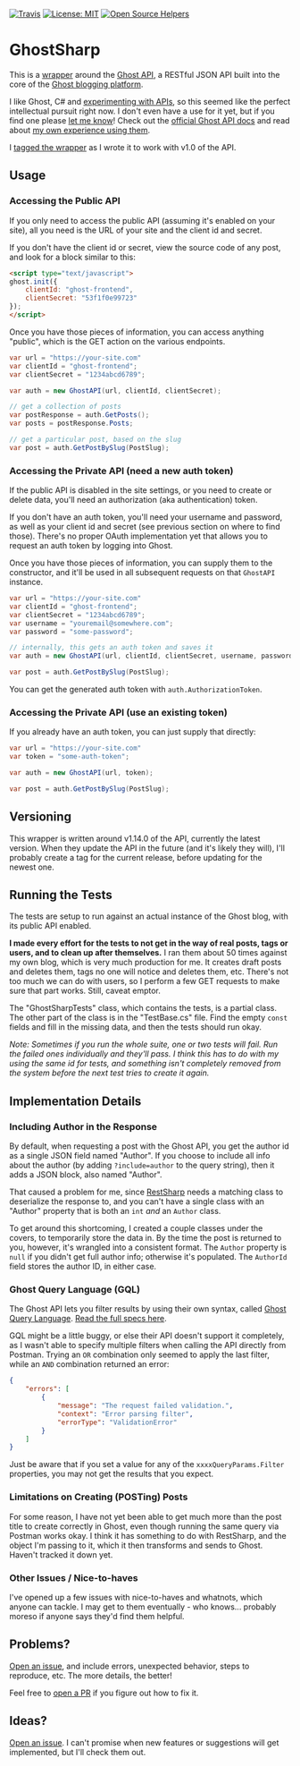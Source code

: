 [![Travis][travis badge]][travis]
[![License: MIT][license badge]](license)
[![Open Source Helpers][os badge]](os)

# GhostSharp

This is a [wrapper](https://grantwinney.com/what-is-an-api-wrapper-and-how-do-i-write-one/) around the [Ghost API](https://api.ghost.org), a RESTful JSON API built into the core of the [Ghost blogging platform](https://ghost.org/).

I like Ghost, C# and [experimenting with APIs](https://grantwinney.com/tag/api/), so this seemed like the perfect intellectual pursuit right now. I don't even have a use for it yet, but if you find one please [let me know](https://twitter.com/GrantWinney)! Check out the [official Ghost API docs](https://api.ghost.org/docs) and read about [my own experience using them](https://grantwinney.com/what-is-the-ghost-api/).

I [tagged the wrapper](https://github.com/grantwinney/GhostSharp/tree/v1.0) as I wrote it to work with v1.0 of the API.

## Usage

### Accessing the Public API

If you only need to access the public API (assuming it's enabled on your site), all you need is the URL of your site and the client id and secret.

If you don't have the client id or secret, view the source code of any post, and look for a block similar to this:

```html
<script type="text/javascript">
ghost.init({
	clientId: "ghost-frontend",
	clientSecret: "53f1f0e99723"
});
</script>
```

Once you have those pieces of information, you can access anything "public", which is the GET action on the various endpoints.

```csharp
var url = "https://your-site.com"
var clientId = "ghost-frontend";
var clientSecret = "1234abcd6789";

var auth = new GhostAPI(url, clientId, clientSecret);

// get a collection of posts
var postResponse = auth.GetPosts();
var posts = postResponse.Posts;

// get a particular post, based on the slug
var post = auth.GetPostBySlug(PostSlug);
```

### Accessing the Private API (need a new auth token)

If the public API is disabled in the site settings, or you need to create or delete data, you'll need an authorization (aka authentication) token.

If you don't have an auth token, you'll need your username and password, as well as your client id and secret (see previous section on where to find those). There's no proper OAuth implementation yet that allows you to request an auth token by logging into Ghost.

Once you have those pieces of information, you can supply them to the constructor, and it'll be used in all subsequent requests on that `GhostAPI` instance.

```csharp
var url = "https://your-site.com"
var clientId = "ghost-frontend";
var clientSecret = "1234abcd6789";
var username = "youremail@somewhere.com";
var password = "some-password";

// internally, this gets an auth token and saves it
var auth = new GhostAPI(url, clientId, clientSecret, username, password);

var post = auth.GetPostBySlug(PostSlug);
```

You can get the generated auth token with `auth.AuthorizationToken`.

### Accessing the Private API (use an existing token)

If you already have an auth token, you can just supply that directly:

```csharp
var url = "https://your-site.com"
var token = "some-auth-token";

var auth = new GhostAPI(url, token);

var post = auth.GetPostBySlug(PostSlug);
```

## Versioning

This wrapper is written around v1.14.0 of the API, currently the latest version. When they update the API in the future (and it's likely they will), I'll probably create a tag for the current release, before updating for the newest one.

## Running the Tests

The tests are setup to run against an actual instance of the Ghost blog, with its public API enabled.

**I made every effort for the tests to not get in the way of real posts, tags or users, and to clean up after themselves.** I ran them about 50 times against my own blog, which is very much production for me. It creates draft posts and deletes them, tags no one will notice and deletes them, etc. There's not too much we can do with users, so I perform a few GET requests to make sure that part works. Still, caveat emptor.

The "GhostSharpTests" class, which contains the tests, is a partial class. The other part of the class is in the "TestBase.cs" file. Find the empty `const` fields and fill in the missing data, and then the tests should run okay.

_Note: Sometimes if you run the whole suite, one or two tests will fail. Run the failed ones individually and they'll pass. I think this has to do with my using the same id for tests, and something isn't completely removed from the system before the next test tries to create it again._

## Implementation Details

### Including Author in the Response

By default, when requesting a post with the Ghost API, you get the author id as a single JSON field named "Author". If you choose to include all info about the author (by adding `?include=author` to the query string), then it adds a JSON block, also named "Author". 

That caused a problem for me, since [RestSharp](http://restsharp.org/) needs a matching class to deserialize the response to, and you can't have a single class with an "Author" property that is both an `int` *and* an `Author` class.

To get around this shortcoming, I created a couple classes under the covers, to temporarily store the data in. By the time the post is returned to you, however, it's wrangled into a consistent format. The `Author` property is `null` if you didn't get full author info; otherwise it's populated. The `AuthorId` field stores the author ID, in either case.

### Ghost Query Language (GQL)

The Ghost API lets you filter results by using their own syntax, called [Ghost Query Language](https://github.com/TryGhost/GQL). [Read the full specs here](https://github.com/TryGhost/Ghost/issues/5604).

GQL might be a little buggy, or else their API doesn't support it completely, as I wasn't able to specify multiple filters when calling the API directly from Postman. Trying an `OR` combination only seemed to apply the last filter, while an `AND` combination returned an error:

```json
{
    "errors": [
        {
            "message": "The request failed validation.",
            "context": "Error parsing filter",
            "errorType": "ValidationError"
        }
    ]
}
```

Just be aware that if you set a value for any of the `xxxxQueryParams.Filter` properties, you may not get the results that you expect.

### Limitations on Creating (POSTing) Posts

For some reason, I have not yet been able to get much more than the post title to create correctly in Ghost, even though running the same query via Postman works okay. I think it has something to do with RestSharp, and the object I'm passing to it, which it then transforms and sends to Ghost. Haven't tracked it down yet.

### Other Issues / Nice-to-haves

I've opened up a few issues with nice-to-haves and whatnots, which anyone can tackle. I may get to them eventually - who knows... probably moreso if anyone says they'd find them helpful.

## Problems?

[Open an issue](https://github.com/grantwinney/GhostSharp/issues/new), and include errors, unexpected behavior, steps to reproduce, etc. The more details, the better!

Feel free to [open a PR](https://github.com/grantwinney/GhostSharp/compare) if you figure out how to fix it.

##  Ideas?

[Open an issue](https://github.com/grantwinney/GhostSharp/issues/new). I can't promise when new features or suggestions will get implemented, but I'll check them out.

<!-- Badges -->
[travis]: https://travis-ci.org/eproxus/meck
[travis badge]: https://img.shields.io/travis/eproxus/meck/master.svg?style=flat-square
[license]: https://opensource.org/licenses/MIT
[license badge]: https://img.shields.io/badge/License-MIT-green.svg
[os badge]: https://www.codetriage.com/grantwinney/ghostsharp/badges/users.svg
[os]: https://www.codetriage.com/grantwinney/ghostsharp
